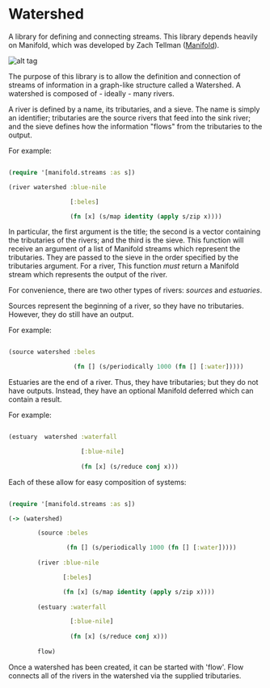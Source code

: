Watershed
=========

A library for defining and connecting streams.  This library depends heavily on Manifold, which was developed by Zach Tellman ([Manifold](https://github.com/ztellman/manifold)).  

![alt tag](http://www.montgomerycountymd.gov/DEP/Resources/Images/water/Outreach/What_is_a_Watershed_rockingham-nc.gif)

The purpose of this library is to allow the definition and connection of streams of information in a graph-like structure called a Watershed.  A watershed is composed of - ideally - many rivers.  

A river is defined by a name, its tributaries, and a sieve.  The name is simply an identifier; tributaries are the source rivers that feed into the sink river; and the sieve defines how the information "flows" from the tributaries to the output.

For example: 

```clojure

(require '[manifold.streams :as s])

(river watershed :blue-nile 

                 [:beles] 

                 (fn [x] (s/map identity (apply s/zip x))))

```

In particular, the first argument is the title; the second is a vector containing the tributaries of the rivers; and the third is the sieve.  This function will receive an argument of a list of Manifold streams which represent the tributaries. They are passed to the sieve in the order specified by the tributaries argument.  For a river, This function *must* return a Manifold stream which represents the output of the river.   

For convenience, there are two other types of rivers: *sources* and *estuaries*.  

Sources represent the beginning of a river, so they have no tributaries.  However, they do still have an output. 

For example:

```clojure

(source watershed :beles

                  (fn [] (s/periodically 1000 (fn [] [:water]))))

```


Estuaries are the end of a river.  Thus, they have tributaries; but they do not have outputs.  Instead, they have an optional Manifold deferred which can contain a result.  

For example: 

```clojure

(estuary  watershed :waterfall 

                    [:blue-nile]
          
                    (fn [x] (s/reduce conj x)))

```

Each of these allow for easy composition of systems: 

```clojure

(require '[manifold.streams :as s])

(-> (watershed)

        (source :beles

                (fn [] (s/periodically 1000 (fn [] [:water]))))
        
        (river :blue-nile 

               [:beles] 

               (fn [x] (s/map identity (apply s/zip x))))
                 
        (estuary :waterfall 

                 [:blue-nile]
          
                 (fn [x] (s/reduce conj x)))
        
        flow)

```

Once a watershed has been created, it can be started with 'flow'.  Flow connects all of the rivers in the watershed via the supplied tributaries.  


